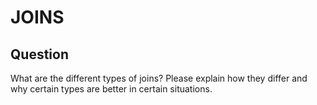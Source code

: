# JOINS

## Question

What are the different types of joins? Please explain how they differ and why
certain types are better in certain situations.
